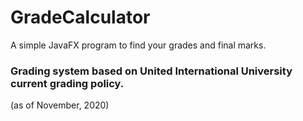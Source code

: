 # GradeCalculator

A simple JavaFX program to find your grades and final marks.
### Grading system based on United International University current grading policy.
(as of November, 2020)
